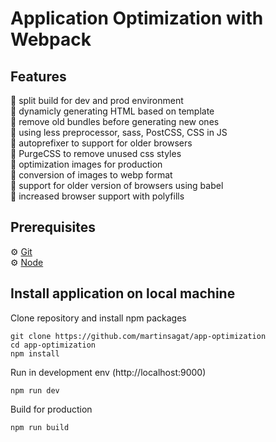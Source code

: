 # Application Optimization with Webpack

## Features
🚀 split build for dev and prod environment  
🚀 dynamicly generating HTML based on template  
🚀 remove old bundles before generating new ones  
🚀 using less preprocessor, sass, PostCSS, CSS in JS  
🚀 autoprefixer to support for older browsers  
🚀 PurgeCSS to remove unused css styles  
🚀 optimization images for production  
🚀 conversion of images to webp format  
🚀 support for older version of browsers using babel  
🚀 increased browser support with polyfills  

## Prerequisites
⚙️ [Git](https://git-scm.com/)  
⚙️ [Node](https://nodejs.org/en)

## Install application on local machine

Clone repository and install npm packages
```zh
git clone https://github.com/martinsagat/app-optimization
cd app-optimization
npm install
```

Run in development env (http://localhost:9000)
```zh
npm run dev
```
Build for production
```zh
npm run build
```